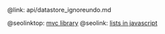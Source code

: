 @link: api/datastore_ignoreundo.md

@seolinktop: [mvc library](https://webix.com)
@seolink: [lists in javascript](https://webix.com/widget/list/)